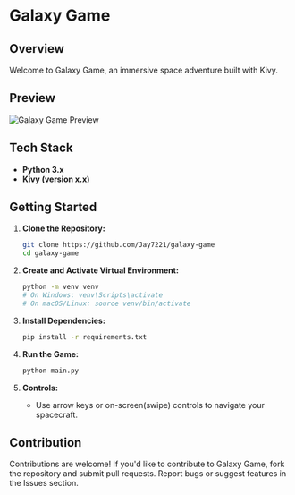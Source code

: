 # Galaxy Game

## Overview

Welcome to Galaxy Game, an immersive space adventure built with Kivy.

## Preview

![Galaxy Game Preview](https://github.com/Jay7221/galaxy-game/assets/96529359/213e4ded-8deb-44f0-b820-28f5dc4dea41)

## Tech Stack

- **Python 3.x**
- **Kivy (version x.x)**

## Getting Started

1. **Clone the Repository:**
   ```bash
   git clone https://github.com/Jay7221/galaxy-game
   cd galaxy-game
   ```

2. **Create and Activate Virtual Environment:**
   ```bash
   python -m venv venv
   # On Windows: venv\Scripts\activate
   # On macOS/Linux: source venv/bin/activate
   ```

3. **Install Dependencies:**
   ```bash
   pip install -r requirements.txt
   ```

4. **Run the Game:**
   ```bash
   python main.py
   ```

5. **Controls:**
   - Use arrow keys or on-screen(swipe) controls to navigate your spacecraft.

## Contribution

Contributions are welcome! If you'd like to contribute to Galaxy Game, fork the repository and submit pull requests. Report bugs or suggest features in the Issues section.
